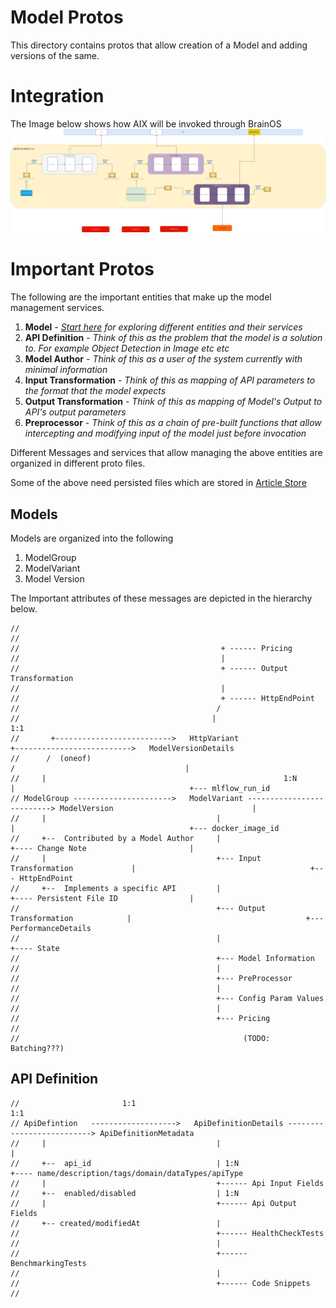 # Model Protos
This directory contains protos that allow creation of a Model and adding versions of the same. 

# Integration
The Image below shows how AIX will be invoked through BrainOS
![Here](https://github.com/brain-os/brain-proto/blob/model-storage/jio/brain/proto/model/Aix%20Function%20Invocation.svg) 

# Important Protos
The following are the important entities that make up the model management services. 

1. **Model** - *[Start here](https://github.com/brain-os/brain-proto/edit/model-storage/jio/brain/proto/model/model.proto) for exploring different entities and their services*
2. **API Definition**  - *Think of this as the problem that the model is a solution to. For example Object Detection in Image etc etc*
3. **Model Author** - *Think of this as a user of the system currently with minimal information*
4. **Input Transformation** - *Think of this as mapping of API parameters to the format that the model expects*
5. **Output Transformation** - *Think of this as mapping of Model's Output to API's output parameters*
6. **Preprocessor** - *Think of this as a chain of pre-built functions that allow intercepting and modifying input of the model just before invocation*

Different Messages and services that allow managing the above entities are organized in different proto files. 

Some of the above need persisted files which are stored in [Article Store](https://github.com/brain-os/brain-proto/edit/model-storage/jio/brain/proto/stores/article_store.md)

## Models
Models are organized into the following

1.  ModelGroup
2.  ModelVariant
3.  Model Version

The Important attributes of these messages are depicted in the hierarchy below. 
```
//
//
//                                             + ------ Pricing
//                                             |
//                                             + ------ Output Transformation
//                                             |
//                                             + ------ HttpEndPoint
//                                            /
//                                           |                                                    1:1
//       +-------------------------->   HttpVariant                                   +-------------------------->   ModelVersionDetails
//      /  (oneof)                                                                   /                                      |
//     |                                                     1:N                    |                                       +--- mlflow_run_id
// ModelGroup ---------------------->   ModelVariant --------------------------> ModelVersion                               |
//     |                                      |                                     |                                       +--- docker_image_id
//     +--  Contributed by a Model Author     |                                     +---- Change Note                       |
//     |                                      +--- Input Transformation             |                                       +--- HttpEndPoint
//     +--  Implements a specific API         |                                     +---- Persistent File ID                |
//                                            +--- Output Transformation            |                                       +--- PerformanceDetails
//                                            |                                     +---- State
//                                            +--- Model Information 
//                                            |
//                                            +--- PreProcessor
//                                            |
//                                            +--- Config Param Values
//                                            |
//                                            +--- Pricing
//
//                                                  (TODO: Batching???)

```


## API Definition

```
//                       1:1                                          1:1
// ApiDefintion   ------------------->   ApiDefinitionDetails --------------------------> ApiDefinitionMetadata
//     |                                      |                                               |
//     +--  api_id                            | 1:N                                           +---- name/description/tags/domain/dataTypes/apiType
//     |                                      +------ Api Input Fields                        
//     +--  enabled/disabled                  | 1:N                                           
//     |                                      +------ Api Output Fields
//     +-- created/modifiedAt                 |
//                                            +------ HealthCheckTests
//                                            |
//                                            +------ BenchmarkingTests
//                                            |
//                                            +------ Code Snippets
//
```
